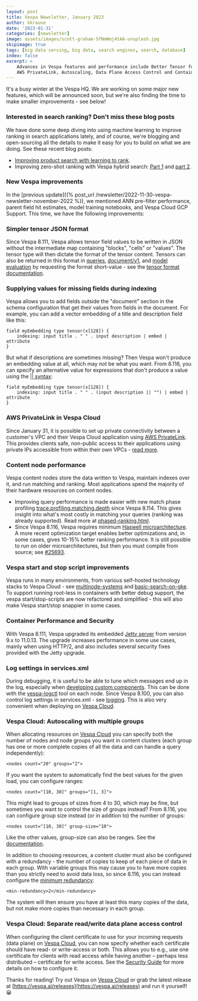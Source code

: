 ```yaml
---
layout: post
title: Vespa Newsletter, January 2023
author: kkraune
date: '2023-01-31'
categories: [newsletter]
image: assets/images/scott-graham-5fNmWej4tAA-unsplash.jpg
skipimage: true
tags: [big data serving, big data, search engines, search, database]
index: false
excerpt: >
    Advances in Vespa features and performance include Better Tensor formats,
    AWS PrivateLink, Autoscaling, Data Plane Access Control and Container and Content Node Performance.
---
```


It's a busy winter at the Vespa HQ. We are working on some major new features, which will be announced soon, but we're also finding the time to make smaller improvements - see below!


### Interested in search ranking? Don't miss these blog posts
We have done some deep diving into using machine learning to improve ranking in search applications lately,
and of course, we're blogging and open-sourcing all the details to make it easy for you to build on what we are doing.
See these recent blog posts:
* [Improving product search with learning to rank](https://blog.vespa.ai/improving-product-search-with-ltr-part-three/).
* Improving zero-shot ranking with Vespa hybrid search:
  [Part 1](https://blog.vespa.ai/improving-zero-shot-ranking-with-vespa/) and
  [part 2](https://blog.vespa.ai/improving-zero-shot-ranking-with-vespa-part-two/).



### New Vespa improvements
In the [previous update]({% post_url /newsletter/2022-11-30-vespa-newsletter-november-2022 %}),
we mentioned ANN pre-filter performance, parent field hit estimates,
model training notebooks, and Vespa Cloud GCP Support.
This time, we have the following improvements:


### Simpler tensor JSON format
Since Vespa 8.111, Vespa allows tensor field values to be written in JSON
without the intermediate map containing "blocks", "cells" or "values".
The tensor type will then dictate the format of the tensor content.
Tensors can also be returned in this format in
[queries](https://docs.vespa.ai/en/reference/query-api-reference.html#presentation.format.tensors),
[document/v1](https://docs.vespa.ai/en/reference/document-v1-api-reference.html#format.tensors),
and [model evaluation](https://docs.vespa.ai/en/stateless-model-evaluation.html#format.tensors)
by requesting the format short-value -
see the [tensor format documentation](https://docs.vespa.ai/en/reference/document-json-format.html#tensor).



### Supplying values for missing fields during indexing
Vespa allows you to add fields outside the "document" section in the schema configuration
that get their values from fields in the document.
For example, you can add a vector embedding of a title and description field like this:

    field myEmbedding type tensor(x[128]) {
        indexing: input title . " " . input description | embed | attribute
    }

But what if descriptions are sometimes missing?
Then Vespa won't produce an embedding value at all, which may not be what you want.
From 8.116, you can specify an alternative value for expressions that don't produce a value
using the [|| syntax](https://docs.vespa.ai/en/reference/advanced-indexing-language.html#choice-example):

    field myEmbedding type tensor(x[128]) {
        indexing: input title . " " . (input description || "") | embed | attribute
    }



### AWS PrivateLink in Vespa Cloud
Since January 31, it is possible to set up private connectivity between a customer's VPC
and their Vespa Cloud application using [AWS PrivateLink](https://aws.amazon.com/privatelink/).
This provides clients safe, non-public access to their applications
using private IPs accessible from within their own VPCs -
[read more](https://cloud.vespa.ai/en/private-endpoints.html).



### Content node performance
Vespa content nodes store the data written to Vespa, maintain indexes over it, and run matching and ranking.
Most applications spend the majority of their hardware resources on content nodes.
* Improving query performance is made easier with new match phase profiling
  [trace.profiling.matching.depth](https://docs.vespa.ai/en/reference/query-api-reference.html#trace.profiling.matching.depth)
  since Vespa 8.114. This gives insight into what's most costly in matching your queries (ranking was already supported).
  Read more at [phased-ranking.html](https://docs.vespa.ai/en/phased-ranking.html).
* Since Vespa 8.116, Vespa requires minimum
 [Haswell microarchitecture](https://en.wikipedia.org/wiki/Haswell_(microarchitecture)).
  A more recent optimization target enables better optimizations and, in some cases, gives 10-15% better ranking performance.
  It is still possible to run on older microarchitectures, but then you must compile from source;
  see [#25693](https://github.com/vespa-engine/vespa/pull/25693).



### Vespa start and stop script improvements
Vespa runs in many environments, from various self-hosted technology stacks to Vespa Cloud -
see [multinode-systems](https://docs.vespa.ai/en/operations/multinode-systems.html)
and [basic-search-on-gke](https://github.com/vespa-engine/sample-apps/tree/master/examples/operations/basic-search-on-gke/).
To support running root-less in containers with better debug support,
the vespa start/stop-scripts are now refactored and simplified -
this will also make Vespa start/stop snappier in some cases.



### Container Performance and Security
With Vespa 8.111, Vespa upgraded its embedded [Jetty server](https://www.eclipse.org/jetty/) from version 9.x to 11.0.13.
The upgrade increases performance in some use cases, mainly when using HTTP/2,
and also includes several security fixes provided with the Jetty upgrade.



### Log settings in services.xml
During debugging, it is useful to be able to tune which messages end up in the log,
especially when [developing custom components](https://docs.vespa.ai/en/developer-guide.html).
This can be done with the [vespa-logctl](https://docs.vespa.ai/en/reference/vespa-cmdline-tools.html#vespa-logctl) tool on each node.
Since Vespa 8.100, you can also control log settings in services.xml -
see [logging](https://docs.vespa.ai/en/reference/services-admin.html#logging).
This is also very convenient when deploying on [Vespa Cloud](https://cloud.vespa.ai/).



### Vespa Cloud: Autoscaling with multiple groups
When allocating resources on [Vespa Cloud](https://cloud.vespa.ai/)
you can specify both the number of nodes and node groups you want in content clusters
(each group has one or more complete copies of all the data and can handle a query independently):

    <nodes count="20" groups="2">

If you want the system to automatically find the best values for the given load, you can configure ranges:

    <nodes count="[10, 30]" groups="[1, 3]">

This might lead to groups of sizes from 4 to 30, which may be fine,
but sometimes you want to control the size of groups instead?
From 8.116, you can configure group size instead (or in addition to) the number of groups:

    <nodes count="[10, 30]" group-size="10">

Like the other values, group-size can also be ranges.
See the [documentation](https://cloud.vespa.ai/en/reference/services#nodes).

In addition to choosing resources, a content cluster must also be configured with a redundancy -
the number of copies to keep of each piece of data in each group.
With variable groups this may cause you to have more copies than you strictly need to avoid data loss,
so since 8.116, you can instead configure the [_minimum_ redundancy](https://cloud.vespa.ai/en/reference/services#redundancy):

    <min-redundancy>2</min-redundancy>

The system will then ensure you have at least this many copies of the data,
but not make more copies than necessary in each group.



### Vespa Cloud: Separate read/write data plane access control
When configuring the client certificate to use for your incoming requests (data plane) on [Vespa Cloud](https://cloud.vespa.ai/),
you can now specify whether each certificate should have read- or write-access or both.
This allows you to e.g., use one certificate for clients with read access while having another –
perhaps less distributed – certificate for write access.
See the [Security Guide](https://cloud.vespa.ai/en/security/guide#data-plane-access-control-permissions)
for more details on how to configure it.


Thanks for reading! Try out Vespa on [Vespa Cloud](https://cloud.vespa.ai/)
or grab the latest release at [https://vespa.ai/releases](https://vespa.ai/releases) and run it yourself! &#x1F600;
